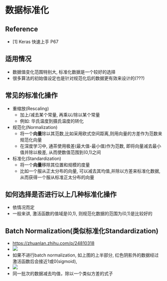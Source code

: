 # 数据标准化
## Reference
+ [1] Keras 快速上手 P67

## 适用情况
+ 数据值变化范围特别大, 标准化数据是一个较好的选择
+ 很多算法的初始值设定也是针对规范化后的数据更有效来设计的(???)

## 常见的标准化操作
+ 重缩放(Rescaling)
	+ 加上/减去某个常量, 再乘以/除以某个常量
	+ 例如: 华氏温度到摄氏温度的转化
+ 规范化(Normalization)
	+ 将一个**向量**除以其范数,比如采用欧式空间距离,则用向量的方差作为范数来规范化向量
	+ 在深度学习中, 通茶使用极差(最大值-最小值)作为范数, 即将向量减去最小值并除以极差, 从而使数值范围到(0,1)之间
+ 标准化(Standardization)
	+ 将一个**向量**移除其位置和规模的度量
	+ 比如一个服从正太分布的向量, 可以减去其均值,并除以方差来标准化数据,从而获得一个服从标准正太分布的向量

## 如何选择是否进行以上几种标准化操作
+ 依情况而定
+ 一般来讲, 激活函数的值域是(0,1), 则规范化数据的范围为(0,1)是比较好的

## Batch Normalization(类似标准化Standardization)
+ https://zhuanlan.zhihu.com/p/24810318
+ ![](https://pic1.zhimg.com/80/v2-b31f7d863179f5f0b93d40c4fabbc31a_hd.jpg)
+ 如果不进行batch normalization, 如上图的上半部分, 红色阴影外的数据经过激活函数后会接近1或0(sigmoid), 
+ ![](https://pic2.zhimg.com/80/v2-083ca0bcd0749fd0f236a690b50442e6_hd.jpg)
+ 同一批次的数据减去均值，除以一个类似方差的式子
